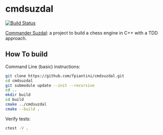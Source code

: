 # cmdsuzdal

[![Build Status](https://travis-ci.org/fpiantini/cmdsuzdal.svg?branch=main)](https://travis-ci.org/fpiantini/cmdsuzdal)

[Commander Suzdal]: a project to build a chess engine in C++ with a TDD approach.


## How To build

Command Line (basic) instructions:

```bash
git clone https://github.com/fpiantini/cmdsuzdal.git
cd cmdsuzdal
git submodule update --init --recursive
cd ..
mkdir build
cd build
cmake ../cmdsuzdal
cmake --build .
```

Verify tests:

```bash
ctest -V .
```



[Commander Suzdal]: https://www.fadedpage.com/showbook.php?pid=20170826

